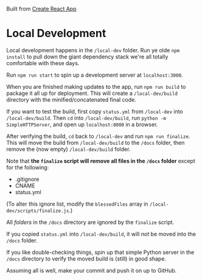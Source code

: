 Built from
[Create React App](https://github.com/facebookincubator/create-react-app)

# Local Development

Local development happens in the `/local-dev` folder. Run ye olde
`npm install` to pull down the giant dependency stack we're all totally
comfortable with these days.

Run `npm run start` to spin up a development server at `localhost:3000`.

When you are finished making updates to the app, run `npm run build` to package
it all up for deployment. This will create a `/local-dev/build` directory with
the minified/concatenated final code.

If you want to test the build, first copy `status.yml` from `/local-dev` into
`/local-dev/build`. Then `cd` into `/local-dev/build`, run
`python -m SimpleHTTPServer`, and open up `localhost:8000` in a browser.

After verifying the build, `cd` back to `/local-dev` and run `npm run finalize`.
This will move the build from `/local-dev/build` to the `/docs` folder, then
remove the (now empty) `/local-dev/build` folder.

Note that **the `finalize` script will remove all files in the `/docs` folder**
except for the following:

- .gitignore
- CNAME
- status.yml

(To alter this ignore list, modify the `blessedFiles` array in
`/local-dev/scripts/finalize.js`.)

All *folders* in the `/docs` directory are ignored by the `finalize` script.

If you copied `status.yml` into `/local-dev/build`, it will *not* be moved into
the `/docs` folder.

If you like double-checking things, spin up that simple Python server in the
`/docs` directory to verify the moved build is (still) in good shape.

Assuming all is well, make your commit and push it on up to GitHub.
